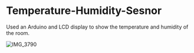 # Temperature-Humidity-Sesnor
Used an Arduino and LCD display to show the temperature and humidity of the room.

![IMG_3790](https://user-images.githubusercontent.com/89155445/147297979-0a09f8ae-8be0-4fb6-b090-642f8052033b.jpg)

